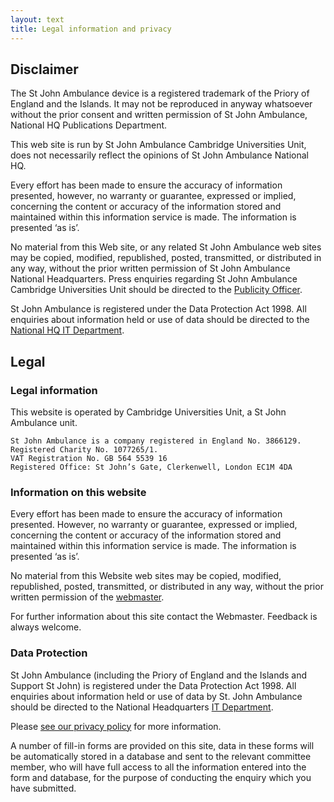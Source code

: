 ```yaml
---
layout: text
title: Legal information and privacy
---
```


## Disclaimer

The St John Ambulance device is a registered trademark of the Priory of England and the Islands. It may not be reproduced in anyway whatsoever without the prior consent and written permission of St John Ambulance, National HQ Publications Department.

This web site is run by St John Ambulance Cambridge Universities Unit, does not necessarily reflect the opinions of St John Ambulance National HQ.

Every effort has been made to ensure the accuracy of information presented, however, no warranty or guarantee, expressed or implied, concerning the content or accuracy of the information stored and maintained within this information service is made. The information is presented ‘as is’.

No material from this Web site, or any related St John Ambulance web sites may be copied, modified, republished, posted, transmitted, or distributed in any way, without the prior written permission of St John Ambulance National Headquarters. Press enquiries regarding St John Ambulance Cambridge Universities Unit should be directed to the [Publicity Officer](contact).

St John Ambulance is registered under the Data Protection Act 1998. All enquiries about information held or use of data should be directed to the [National HQ IT Department](http://www.sja.org.uk/sja/contact-us.aspx).

## Legal

### Legal information

This website is operated by Cambridge Universities Unit, a St John Ambulance unit.

```text
St John Ambulance is a company registered in England No. 3866129. 
Registered Charity No. 1077265/1. 
VAT Registration No. GB 564 5539 16 
Registered Office: St John’s Gate, Clerkenwell, London EC1M 4DA
```

### Information on this website

Every effort has been made to ensure the accuracy of information presented. However, no warranty or guarantee, expressed or implied, concerning the content or accuracy of the information stored and maintained within this information service is made. The information is presented ‘as is’.

No material from this Website web sites may be copied, modified, republished, posted, transmitted, or distributed in any way, without the prior written permission of the [webmaster](contact).

For further information about this site contact the Webmaster. Feedback is always welcome.

### Data Protection

St John Ambulance (including the Priory of England and the Islands and Support St John) is registered under the Data Protection Act 1998. All enquiries about information held or use of data by St. John Ambulance should be directed to the National Headquarters [IT Department](http://www.sja.org.uk/sja/contact-us.aspx).

Please [see our privacy policy](https://www.sja.org.uk/legal-and-site-information/) for more information.

A number of fill-in forms are provided on this site, data in these forms will be automatically stored in a database and sent to the relevant committee member, who will have full access to all the information entered into the form and database, for the purpose of conducting the enquiry which you have submitted.
